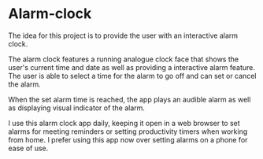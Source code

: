 # Alarm-clock

The idea for this project is to provide the user with an interactive alarm clock.

The alarm clock features a running analogue clock face that shows the user's current time and date as well as providing a interactive alarm feature. 
The user is able to select a time for the alarm to go off and can set or cancel the alarm.

When the set alarm time is reached, the app plays an audible alarm as well as displaying visual indicator of the alarm.

I use this alarm clock app daily, keeping it open in a web browser to set alarms for meeting reminders or setting productivity timers when working from home.
I prefer using this app now over setting alarms on a phone for ease of use.
